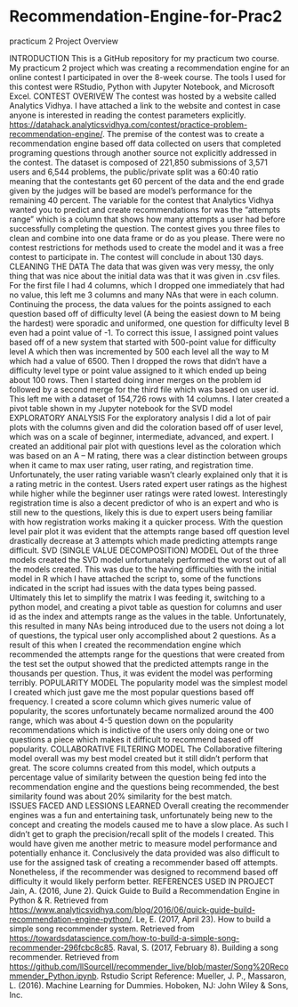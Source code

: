 # Recommendation-Engine-for-Prac2
practicum 2 Project Overview

INTRODUCTION
This is a GitHub repository for my practicum two course. My practicum 2 project which was creating a recommendation engine for an online contest I participated in over the 8-week course.  The tools I used for this contest were RStudio, Python with Jupyter Notebook, and Microsoft Excel. 
CONTEST OVERIVEW
The contest was hosted by a website called Analytics Vidhya. I have attached a link to the website and contest in case anyone is interested in reading the contest parameters explicitly. https://datahack.analyticsvidhya.com/contest/practice-problem-recommendation-engine/.
The premise of the contest was to create a recommendation engine based off data collected on users that completed programing questions through another source not explicitly addressed in the contest. The dataset is composed of 221,850 submissions of 3,571 users and 6,544 problems, the public/private split was a 60:40 ratio meaning that the contestants get 60 percent of the data and the end grade given by the judges will be based are model’s performance for the remaining 40 percent. The variable for the contest that Analytics Vidhya wanted you to predict and create recommendations for was the “attempts range” which is a column that shows how many attempts a user had before successfully completing the question. The contest gives you three files to clean and combine into one data frame or do as you please. There were no contest restrictions for methods used to create the model and it was a free contest to participate in. The contest will conclude in about 130 days.
CLEANING THE DATA
The data that was given was very messy, the only thing that was nice about the initial data was that it was given in .csv files. For the first file I had 4 columns, which I dropped one immediately that had no value, this left me 3 columns and many NAs that were in each column. Continuing the process, the data values for the points assigned to each question based off of difficulty level (A being the easiest down to M being the hardest) were sporadic and uniformed, one question for difficulty level B even had a point value of -1. To correct this issue, I assigned point values based off of a new system that started with 500-point value for difficulty level A which then was incremented by 500 each level all the way to M which had a value of 6500. Then I dropped the rows that didn’t have a difficulty level type or point value assigned to it which ended up being about 100 rows. Then I started doing inner merges on the problem id followed by a second merge for the third file which was based on user id. This left me with a dataset of 154,726 rows with 14 columns. I later created a pivot table shown in my Jupyter notebook for the SVD model
EXPLORATORY ANALYSIS
For the exploratory analysis I did a lot of pair plots with the columns given and did the coloration based off of user level, which was on a scale of beginner, intermediate, advanced, and expert. I created an additional pair plot with questions level as the coloration which was based on an A – M rating, there was a clear distinction between groups when it came to max user rating, user rating, and registration time. Unfortunately, the user rating variable wasn’t clearly explained only that it is a rating metric in the contest. Users rated expert user ratings as the highest while higher while the beginner user ratings were rated lowest. Interestingly registration time is also a decent predictor of who is an expert and who is still new to the questions, likely this is due to expert users being familiar with how registration works making it a quicker process. With the question level pair plot it was evident that the attempts range based off question level drastically decrease at 3 attempts which made predicting attempts range difficult.
SVD (SINGLE VALUE DECOMPOSITION) MODEL 
Out of the three models created the SVD model unfortunately performed the worst out of all the models created. This was due to the having difficulties with the initial model in R which I have attached the script to, some of the functions indicated in the script had issues with the data types being passed. Ultimately this let to simplify the matrix I was feeding it, switching to a python model, and creating a pivot table as question for columns and user id as the index and attempts range as the values in the table. Unfortunately, this resulted in many NAs being introduced due to the users not doing a lot of questions, the typical user only accomplished about 2 questions. As a result of this when I created the recommendation engine which recommended the attempts range for the questions that were created from the test set the output showed that the predicted attempts range in the thousands per question. Thus, it was evident the model was performing terribly.
POPULARITY MODEL
The popularity model was the simplest model I created which just gave me the most popular questions based off frequency. I created a score column which gives numeric value of popularity, the scores unfortunately became normalized around the 400 range, which was about 4-5 question down on the popularity recommendations which is indictive of the users only doing one or two questions a piece which makes it difficult to recommend based off popularity. 
COLLABORATIVE FILTERING MODEL
The Collaborative filtering model overall was my best model created but it still didn’t perform that great. The score columns created from this model, which outputs a percentage value of similarity between the question being fed into the recommendation engine and the questions being recommended, the best similarity found was about 20% similarity for the best match.   
ISSUES FACED AND LESSIONS LEARNED
Overall creating the recommender engines was a fun and entertaining task, unfortunately being new to the concept and creating the models caused me to have a slow place. As such I didn’t get to graph the precision/recall split of the models I created. This would have given me another metric to measure model performance and potentially enhance it. Conclusively the data provided was also difficult to use for the assigned task of creating a recommender based off attempts. Nonetheless, if the recommender was designed to recommend based off difficulty it would likely perform better. 
REFERENCES USED IN PROJECT
Jain, A. (2016, June 2). Quick Guide to Build a Recommendation Engine in Python & R. Retrieved from https://www.analyticsvidhya.com/blog/2016/06/quick-guide-build-recommendation-engine-python/.
Le, E. (2017, April 23). How to build a simple song recommender system. Retrieved from https://towardsdatascience.com/how-to-build-a-simple-song-recommender-296fcbc8c85.
Raval, S. (2017, February 8). Building a song recommender. Retrieved from https://github.com/llSourcell/recommender_live/blob/master/Song%20Recommender_Python.ipynb.
Rstudio Script Reference:
Mueller, J. P., Massaron, L. (2016). Machine Learning for Dummies. Hoboken, NJ: John Wiley & Sons, Inc.

